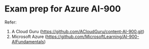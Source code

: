 # Exam prep for Azure AI-900

Refer: 
1. A Cloud Guru (https://github.com/ACloudGuru/content-AI-900.git)
2. Microsoft Azure (https://github.com/MicrosoftLearning/AI-900-AIFundamentals)
